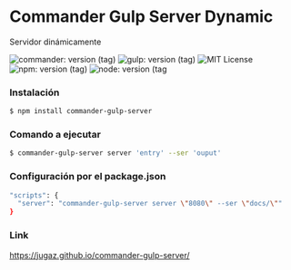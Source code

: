 # Commander Gulp Server Dynamic
<style>.markdown-body pre code {cursor:auto}</style>
<p>Servidor dinámicamente</p>
 
![commander: version (tag)](https://img.shields.io/badge/commander-v3.0.2-blue?style=for-the-badge)
![gulp: version (tag)](https://img.shields.io/badge/gulp-v4.0.2-orange?style=for-the-badge)
![MIT License](https://img.shields.io/badge/lincense-MIT-yellow?style=for-the-badge) 
![npm: version (tag)](https://img.shields.io/badge/npm-v7.0.15-red?style=for-the-badge)
![node: version (tag](https://img.shields.io/badge/node-v15.4.0-green?style=for-the-badge)


### Instalación

```bash
$ npm install commander-gulp-server
```

### Comando a ejecutar

```bash
$ commander-gulp-server server 'entry' --ser 'ouput' 
```
### Configuración por el package.json

```bash
"scripts": {
  "server": "commander-gulp-server server \"8080\" --ser \"docs/\""
}
```

### Link
https://jugaz.github.io/commander-gulp-server/